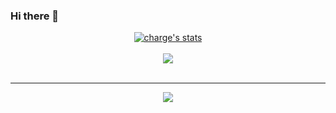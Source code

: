 ### Hi there 👋

<center>
<a href="https://github.com/mayhapsDev">
  <img align="center" src="https://github-readme-stats.vercel.app/api?username=mayhapsDev&show_icons=true&include_all_commits=true&show_icons=true&title_color=fff&icon_color=79ff97&text_color=9f9f9f&bg_color=151515" alt="charge's stats" />
</a>
<br><br>
<a href="https://github.com/Phew?tab=repositories">
  <img align="center" src="https://github-readme-stats.vercel.app/api/top-langs/?username=mayhapsDev&langs_count=8&layout=compact&show_icons=true&title_color=fff&icon_color=79ff97&text_color=9f9f9f&bg_color=151515" />
</a>
<br>
<br>
<hr>

<img src="https://komarev.com/ghpvc/?username=mayhapsDev&style=flat-square">

</center>
